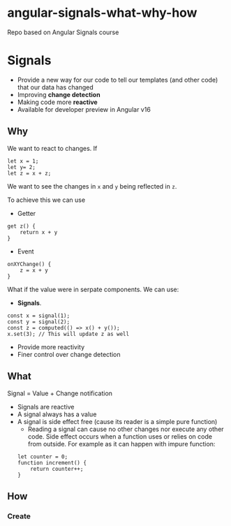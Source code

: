 # angular-signals-what-why-how
Repo based on Angular Signals course


# Signals
- Provide a new way for our code to tell our templates (and other code) that our data has changed
- Improving **change detection**
- Making code more **reactive**
- Available for developer preview in Angular v16

## Why

We want to react to changes. If

```
let x = 1;
let y= 2;
let z = x + z;
```

We want to see the changes in `x` and `y` being reflected in `z`.

To achieve this we can use
- Getter
```
get z() {
    return x + y
}
```
- Event
```
onXYChange() {
    z = x + y
}
```

What if the value were in serpate components. We can use:
- **Signals**.
```
const x = signal(1);
const y = signal(2);
const z = computed(() => x() + y());
x.set(3); // This will update z as well
```

- Provide more reactivity
- Finer control over change detection

## What


Signal = Value + Change notification

- Signals are reactive
- A signal always has a value
- A signal is side effect free (cause its reader is a simple pure function)
    - Reading a signal can cause no other changes nor execute any other code. Side effect occurs when a function uses or relies on code from outside. For example as it can happen with impure function: 
    ```
    let counter = 0;
    function increment() {
        return counter++;
    }
    ```

## How
### Create









